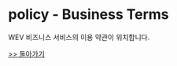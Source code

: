 # policy - Business Terms
WEV 비즈니스 서비스의 이용 약관이 위치합니다.

[>> 돌아가기](https://github.com/el-electric/policy)
